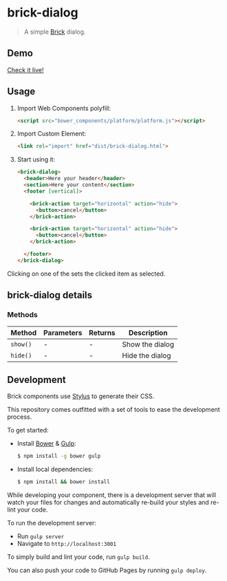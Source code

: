 # brick-dialog

> A simple [Brick](https://github.com/mozbrick/brick/) dialog.

## Demo

[Check it live!](http://mozbrick.github.io/brick-dialog)

## Usage

1. Import Web Components polyfill:

    ```html
    <script src="bower_components/platform/platform.js"></script>
    ```

2. Import Custom Element:

    ```html
    <link rel="import" href="dist/brick-dialog.html">
    ```

3. Start using it:

    ```html
    <brick-dialog>
      <header>Here your header</header>
      <section>Here your content</section>
      <footer [vertical]>

        <brick-action target="horizontal" action="hide">
          <button>cancel</button>
        </brick-action>

        <brick-action target="horizontal" action="hide">
          <button>cancel</button>
        </brick-action>

      </footer>
    </brick-dialog>
    ```
  Clicking on one of the <brick-items> sets the clicked item as selected.

## brick-dialog details

### Methods

Method        | Parameters   | Returns     | Description
---           | ---          | ---         | ---
`show()`      | -            | -           | Show the dialog
`hide()`      | -            | -           | Hide the dialog


## Development

Brick components use [Stylus](http://learnboost.github.com/stylus/) to generate their CSS.

This repository comes outfitted with a set of tools to ease the development process.

To get started:

* Install [Bower](http://bower.io/) & [Gulp](http://gulpjs.com/):

    ```sh
    $ npm install -g bower gulp
    ```

* Install local dependencies:

    ```sh
    $ npm install && bower install
    ```

While developing your component, there is a development server that will watch your files for changes and automatically re-build your styles and re-lint your code.

To run the development server:

* Run `gulp server`
* Navigate to `http://localhost:3001`

To simply build and lint your code, run `gulp build`.

You can also push your code to GitHub Pages by running `gulp deploy`.
